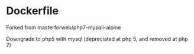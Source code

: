 # Dockerfile

Forked from masterforweb/php7-mysqli-alpine

Downgrade to php5 with mysql (depreciated at php 5, and removed at php 7)

